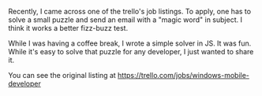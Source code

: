 Recently, I came across one of the trello's job listings. To
apply, one has to solve a small puzzle and send an email with
a "magic word" in subject. I think it works a better fizz-buzz
test.

While I was having a coffee break, I wrote a simple solver in
JS. It was fun. While it's easy to solve that puzzle for any
developer, I just wanted to share it.

You can see the original listing at
https://trello.com/jobs/windows-mobile-developer